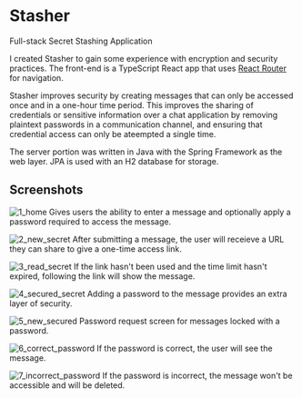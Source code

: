 # Stasher
Full-stack Secret Stashing Application

I created Stasher to gain some experience with encryption and security practices. The front-end is a TypeScript React app that uses [React Router](https://reactrouter.com/) for navigation.

Stasher improves security by creating messages that can only be accessed once and in a one-hour time period. This improves the sharing of credentials or sensitive information over a chat application by removing plaintext passwords in a communication channel, and ensuring that credential access can only be ateempted a single time.

The server portion was written in Java with the Spring Framework as the web layer. JPA is used with an H2 database for storage.

## Screenshots

![1_home](https://user-images.githubusercontent.com/3233613/169929898-9b48b3be-c1f8-43b4-aa74-434683af49e4.png)
Gives users the ability to enter a message and optionally apply a password required to access the message.

![2_new_secret](https://user-images.githubusercontent.com/3233613/169929971-6a9cf9a9-1f9b-4883-8e40-22d9940d20cb.png)
After submitting a message, the user will receieve a URL they can share to give a one-time access link.

![3_read_secret](https://user-images.githubusercontent.com/3233613/169929996-457a36f1-3a24-4074-95f3-9b2db456d2e3.png)
If the link hasn't been used and the time limit hasn't expired, following the link will show the message.

![4_secured_secret](https://user-images.githubusercontent.com/3233613/169930043-7f70f18e-7d72-4882-891b-e004d26f451a.png)
Adding a password to the message provides an extra layer of security.

![5_new_secured](https://user-images.githubusercontent.com/3233613/169930054-4b15623a-239a-4636-b87e-1fee7cba5215.png)
Password request screen for messages locked with a password.

![6_correct_password](https://user-images.githubusercontent.com/3233613/169930078-d95a9988-d280-4c27-a0d3-012948347cc5.png)
If the password is correct, the user will see the message.

![7_incorrect_password](https://user-images.githubusercontent.com/3233613/169930093-9b5420b7-bcb1-4d7a-848a-3efe76fa5750.png)
If the password is incorrect, the message won't be accessible and will be deleted.
